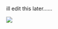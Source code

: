 ill edit this later......

![](https://komarev.com/ghpvc/?username=Beiove&label=i_understand_it_now&color=FFB6C1)
